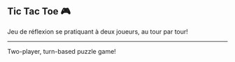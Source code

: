 ## Tic Tac Toe 🎮

Jeu de réflexion se pratiquant à deux joueurs, au tour par tour!

------------------------

Two-player, turn-based puzzle game! 
